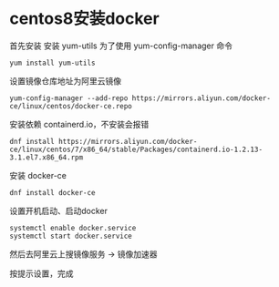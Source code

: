 # centos8安装docker

首先安装 安装 yum-utils 为了使用 yum-config-manager 命令

~~~
yum install yum-utils
~~~

设置镜像仓库地址为阿里云镜像

~~~
yum-config-manager --add-repo https://mirrors.aliyun.com/docker-ce/linux/centos/docker-ce.repo
~~~

安装依赖 containerd.io，不安装会报错

~~~
dnf install https://mirrors.aliyun.com/docker-ce/linux/centos/7/x86_64/stable/Packages/containerd.io-1.2.13-3.1.el7.x86_64.rpm
~~~

安装 docker-ce

~~~
dnf install docker-ce
~~~

设置开机启动、启动docker

~~~
systemctl enable docker.service
systemctl start docker.service
~~~

然后去阿里云上搜镜像服务 -> 镜像加速器

按提示设置，完成